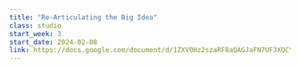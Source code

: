 ```yaml
---
title: "Re-Articulating the Big Idea"
class: studio
start_week: 3
start_date: 2024-02-08
link: https://docs.google.com/document/d/1ZXV0Hz2szaRF8aQAGJaFN7UF3XQCYI5tXEDJk8IkJjc
---
```

